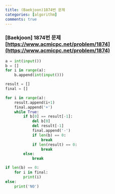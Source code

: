 ```yaml
---
title: (Baekjoon)1874번 문제
categories: [algorithm]
comments: true
---
```


### [Baekjoon] 1874번 문제 [https://www.acmicpc.net/problem/1874](https://www.acmicpc.net/problem/1874)

```python
a = int(input())
b = []
for i in range(a):
    b.append(int(input()))

result = []
final = []

for i in range(a):
    result.append(i+1)
    final.append('+')
    while True:
        if b[0] == result[-1]:
            del b[0]
            del result[-1]
            final.append('-')
            if len(b) == 0:
                break
            if len(result) == 0:
                break
        else:
            break

if len(b) == 0:
    for i in final:
        print(i)
else:
    print('NO')
```
